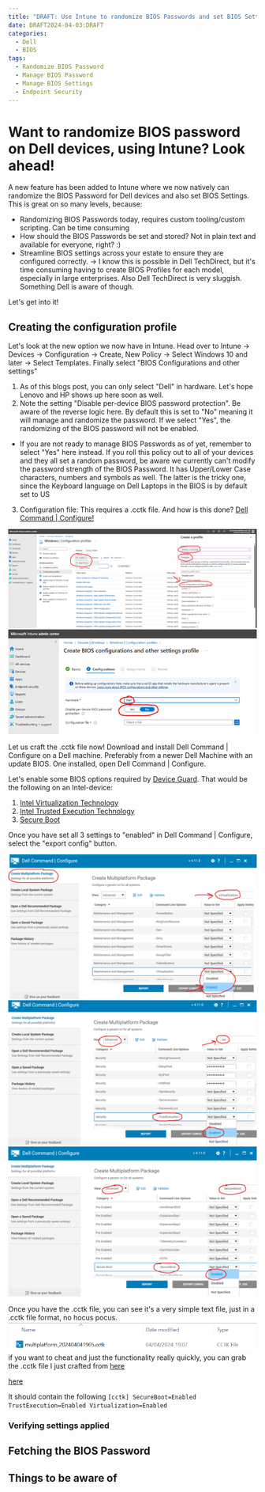 ```yaml
---
title: "DRAFT: Use Intune to randomize BIOS Passwords and set BIOS Settings on Dell devices"
date: DRAFT2024-04-03:DRAFT
categories:
  - Dell
  - BIOS
tags:
  - Randomize BIOS Password
  - Manage BIOS Password
  - Manage BIOS Settings
  - Endpoint Security
---
```


# Want to randomize BIOS password on Dell devices, using Intune? Look ahead!

A new feature has been added to Intune where we now natively can randomize the BIOS Password for Dell devices and also set BIOS Settings. This is great on so many levels, because:
* Randomizing BIOS Passwords today, requires custom tooling/custom scripting. Can be time consuming
* How should the BIOS Passwords be set and stored? Not in plain text and available for everyone, right? :)
* Streamline BIOS settings across your estate to ensure they are configured correctly.
-> I know this is possible in Dell TechDirect, but it's time consuming having to create BIOS Profiles for each model, especially in large enterprises. Also Dell TechDirect is very sluggish. Something Dell is aware of though.

Let's get into it!

## Creating the configuration profile
Let's look at the new option we now have in Intune. Head over to Intune -> Devices -> Configuration -> Create, New Policy -> Select Windows 10 and later -> Select Templates. Finally select "BIOS Configurations and other settings"

1. As of this blogs post, you can only select "Dell" in hardware. Let's hope Lenovo and HP shows up here soon as well.
2. Note the setting "Disable per-device BIOS password protection". Be aware of the reverse logic here. By default this is set to "No" meaning it will manage and randomize the password. If we select "Yes", the randomizing of the BIOS password will not be enabled.
* If you are not ready to manage BIOS Passwords as of yet, remember to select "Yes" here instead. If you roll this policy out to all of your devices and they all set a random password, be aware we currently can't modify the password strength of the BIOS Password. It has Upper/Lower Case characters, numbers and symbols as well. The latter is the tricky one, since the Keyboard language on Dell Laptops in the BIOS is by default set to US
3. Configuration file: This requires a .cctk file. And how is this done? [Dell Command | Configure!](https://www.dell.com/support/kbdoc/en-us/000178000/dell-command-configure)

![DellBIOS](/assets/images/XXXX-XX-XX-Randomize-BIOSPasswords-Dell/CreateConfigurationProfile-1.png?raw=true "BIOS Configuration Intune")
![DellBIOS](/assets/images/XXXX-XX-XX-Randomize-BIOSPasswords-Dell/CreateConfigurationProfile-2.png?raw=true "BIOS Configuration Intune")


Let us craft the .cctk file now!
Download and install Dell Command | Configure on a Dell machine. Preferably from a newer Dell Machine with an update BIOS. One installed, open Dell Command | Configure. 

Let's enable some BIOS options required by [Device Guard](https://techcommunity.microsoft.com/t5/iis-support-blog/windows-10-device-guard-and-credential-guard-demystified/ba-p/376419). That would be the following on an Intel-device:
1. [Intel Virtualization Technology](https://www.intel.com/content/www/us/en/support/articles/000005486/processors.html)
2. [Intel Trusted Execution Technology](https://www.intel.com/content/www/us/en/support/articles/000025873/processors.html)
3. [Secure Boot](https://learn.microsoft.com/en-us/windows-hardware/design/device-experiences/oem-secure-boot)

Once you have set all 3 settings to "enabled" in Dell Command | Configure, select the "export config" button.

![DellBIOS](/assets/images/XXXX-XX-XX-Randomize-BIOSPasswords-Dell/DellCommandConfigure-1.png?raw=true "Dell Command | Configure")
![DellBIOS](/assets/images/XXXX-XX-XX-Randomize-BIOSPasswords-Dell/DellCommandConfigure-2.png?raw=true "Dell Command | Configure")
![DellBIOS](/assets/images/XXXX-XX-XX-Randomize-BIOSPasswords-Dell/DellCommandConfigure-3.png?raw=true "Dell Command | Configure")

Once you have the .cctk file, you can see it's a very simple text file, just in a .cctk file format, no hocus pocus.
![DellBIOS](/assets/images/XXXX-XX-XX-Randomize-BIOSPasswords-Dell/DellCCTKFile.png?raw=true "Dell Command | Configure")
if you want to cheat and just the functionality really quickly, you can grab the .cctk file I just crafted from [here]()

<a id="raw-url" href="https://raw.githubusercontent.com/thisisevilevil/evilevil365/master/assets/images/XXXX-XX-XX-Randomize-BIOSPasswords-Dell/multiplatform_202404041905.cctk">here</a>

It should contain the following
`[cctk]
SecureBoot=Enabled
TrustExecution=Enabled
Virtualization=Enabled
`


### Verifying settings applied

## Fetching the BIOS Password

## Things to be aware of